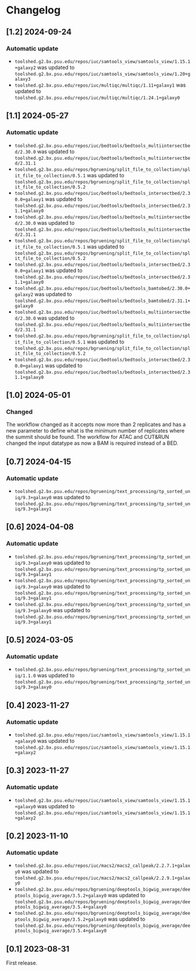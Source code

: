 # Changelog

## [1.2] 2024-09-24

### Automatic update
- `toolshed.g2.bx.psu.edu/repos/iuc/samtools_view/samtools_view/1.15.1+galaxy2` was updated to `toolshed.g2.bx.psu.edu/repos/iuc/samtools_view/samtools_view/1.20+galaxy3`
- `toolshed.g2.bx.psu.edu/repos/iuc/multiqc/multiqc/1.11+galaxy1` was updated to `toolshed.g2.bx.psu.edu/repos/iuc/multiqc/multiqc/1.24.1+galaxy0`

## [1.1] 2024-05-27

### Automatic update
- `toolshed.g2.bx.psu.edu/repos/iuc/bedtools/bedtools_multiintersectbed/2.30.0` was updated to `toolshed.g2.bx.psu.edu/repos/iuc/bedtools/bedtools_multiintersectbed/2.31.1`
- `toolshed.g2.bx.psu.edu/repos/bgruening/split_file_to_collection/split_file_to_collection/0.5.1` was updated to `toolshed.g2.bx.psu.edu/repos/bgruening/split_file_to_collection/split_file_to_collection/0.5.2`
- `toolshed.g2.bx.psu.edu/repos/iuc/bedtools/bedtools_intersectbed/2.30.0+galaxy1` was updated to `toolshed.g2.bx.psu.edu/repos/iuc/bedtools/bedtools_intersectbed/2.31.1+galaxy0`
- `toolshed.g2.bx.psu.edu/repos/iuc/bedtools/bedtools_multiintersectbed/2.30.0` was updated to `toolshed.g2.bx.psu.edu/repos/iuc/bedtools/bedtools_multiintersectbed/2.31.1`
- `toolshed.g2.bx.psu.edu/repos/bgruening/split_file_to_collection/split_file_to_collection/0.5.1` was updated to `toolshed.g2.bx.psu.edu/repos/bgruening/split_file_to_collection/split_file_to_collection/0.5.2`
- `toolshed.g2.bx.psu.edu/repos/iuc/bedtools/bedtools_intersectbed/2.30.0+galaxy1` was updated to `toolshed.g2.bx.psu.edu/repos/iuc/bedtools/bedtools_intersectbed/2.31.1+galaxy0`
- `toolshed.g2.bx.psu.edu/repos/iuc/bedtools/bedtools_bamtobed/2.30.0+galaxy2` was updated to `toolshed.g2.bx.psu.edu/repos/iuc/bedtools/bedtools_bamtobed/2.31.1+galaxy0`
- `toolshed.g2.bx.psu.edu/repos/iuc/bedtools/bedtools_multiintersectbed/2.30.0` was updated to `toolshed.g2.bx.psu.edu/repos/iuc/bedtools/bedtools_multiintersectbed/2.31.1`
- `toolshed.g2.bx.psu.edu/repos/bgruening/split_file_to_collection/split_file_to_collection/0.5.1` was updated to `toolshed.g2.bx.psu.edu/repos/bgruening/split_file_to_collection/split_file_to_collection/0.5.2`
- `toolshed.g2.bx.psu.edu/repos/iuc/bedtools/bedtools_intersectbed/2.30.0+galaxy1` was updated to `toolshed.g2.bx.psu.edu/repos/iuc/bedtools/bedtools_intersectbed/2.31.1+galaxy0`

## [1.0] 2024-05-01

### Changed
The workflow changed as it accepts now more than 2 replicates and has a new parameter to define what is the minimum number of replicates where the summit should be found.
The workflow for ATAC and CUT&RUN changed the input datatype as now a BAM is required instead of a BED.

## [0.7] 2024-04-15

### Automatic update
- `toolshed.g2.bx.psu.edu/repos/bgruening/text_processing/tp_sorted_uniq/9.3+galaxy0` was updated to `toolshed.g2.bx.psu.edu/repos/bgruening/text_processing/tp_sorted_uniq/9.3+galaxy1`

## [0.6] 2024-04-08

### Automatic update
- `toolshed.g2.bx.psu.edu/repos/bgruening/text_processing/tp_sorted_uniq/9.3+galaxy0` was updated to `toolshed.g2.bx.psu.edu/repos/bgruening/text_processing/tp_sorted_uniq/9.3+galaxy1`
- `toolshed.g2.bx.psu.edu/repos/bgruening/text_processing/tp_sorted_uniq/9.3+galaxy0` was updated to `toolshed.g2.bx.psu.edu/repos/bgruening/text_processing/tp_sorted_uniq/9.3+galaxy1`
- `toolshed.g2.bx.psu.edu/repos/bgruening/text_processing/tp_sorted_uniq/9.3+galaxy0` was updated to `toolshed.g2.bx.psu.edu/repos/bgruening/text_processing/tp_sorted_uniq/9.3+galaxy1`

## [0.5] 2024-03-05

### Automatic update
- `toolshed.g2.bx.psu.edu/repos/bgruening/text_processing/tp_sorted_uniq/1.1.0` was updated to `toolshed.g2.bx.psu.edu/repos/bgruening/text_processing/tp_sorted_uniq/9.3+galaxy0`

## [0.4] 2023-11-27

### Automatic update
- `toolshed.g2.bx.psu.edu/repos/iuc/samtools_view/samtools_view/1.15.1+galaxy0` was updated to `toolshed.g2.bx.psu.edu/repos/iuc/samtools_view/samtools_view/1.15.1+galaxy2`

## [0.3] 2023-11-27

### Automatic update
- `toolshed.g2.bx.psu.edu/repos/iuc/samtools_view/samtools_view/1.15.1+galaxy0` was updated to `toolshed.g2.bx.psu.edu/repos/iuc/samtools_view/samtools_view/1.15.1+galaxy2`

## [0.2] 2023-11-10

### Automatic update
- `toolshed.g2.bx.psu.edu/repos/iuc/macs2/macs2_callpeak/2.2.7.1+galaxy0` was updated to `toolshed.g2.bx.psu.edu/repos/iuc/macs2/macs2_callpeak/2.2.9.1+galaxy0`
- `toolshed.g2.bx.psu.edu/repos/bgruening/deeptools_bigwig_average/deeptools_bigwig_average/3.5.2+galaxy0` was updated to `toolshed.g2.bx.psu.edu/repos/bgruening/deeptools_bigwig_average/deeptools_bigwig_average/3.5.4+galaxy0`
- `toolshed.g2.bx.psu.edu/repos/bgruening/deeptools_bigwig_average/deeptools_bigwig_average/3.5.2+galaxy0` was updated to `toolshed.g2.bx.psu.edu/repos/bgruening/deeptools_bigwig_average/deeptools_bigwig_average/3.5.4+galaxy0`

## [0.1] 2023-08-31
First release.
